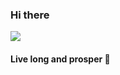 ### Hi there 

<div>
<!--   <img height="180em" src="https://github-readme-stats.vercel.app/api?username=pjmalva&show_icons=true&theme=radical&include_all_commits=true&count_private=true"/> -->
  <img src="https://github-readme-stats.vercel.app/api/top-langs/?username=pjmalva&layout=default&langs_count=10&theme=radical"/>
</div>

#### Live long and prosper 🖖
